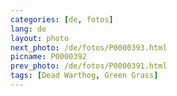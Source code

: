 ```yaml
---
categories: [de, fotos]
lang: de
layout: photo
next_photo: /de/fotos/P0000393.html
picname: P0000392
prev_photo: /de/fotos/P0000391.html
tags: [Dead Warthog, Green Grass]
---
```

